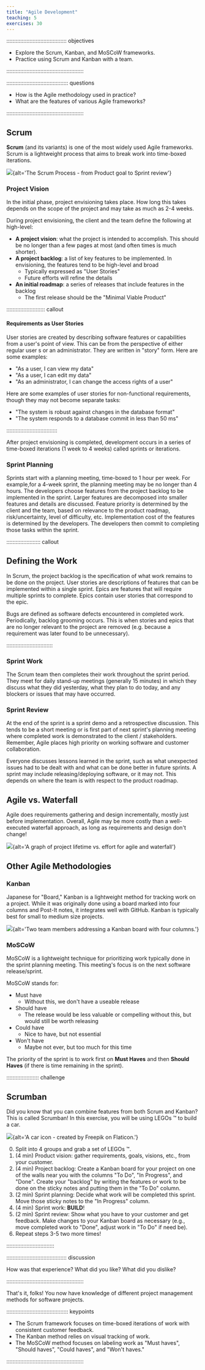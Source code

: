 ```yaml
---
title: "Agile Development"
teaching: 5
exercises: 30
---
```


::::::::::::::::::::::::::::::::::::::: objectives

- Explore the Scrum, Kanban, and MoSCoW frameworks.
- Practice using Scrum and Kanban with a team.

::::::::::::::::::::::::::::::::::::::::::::::::::

:::::::::::::::::::::::::::::::::::::::: questions

- How is the Agile methodology used in practice?
- What are the features of various Agile frameworks?

::::::::::::::::::::::::::::::::::::::::::::::::::

## Scrum

**Scrum** (and its variants) is one of the most widely used Agile frameworks.
Scrum is a lightweight process that aims to break work into time-boxed iterations.

![](fig/scrum-process.png){alt='The Scrum Process - from Product goal to Sprint review'}

### Project Vision

In the initial phase, project envisioning takes place.
How long this takes depends on the scope of the project and may take as much as 2-4 weeks.

During project envisioning, the client and the team define the following at high-level:

- **A project vision**: what the project is intended to accomplish.
  This should be no longer than a few pages at most (and often  times is much shorter).
- **A project backlog**: a list of key features to be implemented.
  In envisioning, the features tend to be high-level and broad
    - Typically expressed as "User Stories"
    - Future efforts will refine the details
- **An initial roadmap**: a series of releases that include features in the backlog 
    - The first release should be the "Minimal Viable Product"

::::::::::::::::::::::::: callout

#### Requirements as User Stories

User stories are created by describing software features or capabilities from a user's point of view.
This can be from the perspective of either regular user s or an administrator.
They are written in "story" form.
Here are some examples: 

- "As a user, I can view my data"
- "As a user, I can edit my data"
- "As an administrator, I can change the access rights of a user"

Here are some examples of user stories for non-functional requirements, though
they may not become separate tasks:

- "The system is robust against changes in the database format"
- "The system responds to a database commit in less than 50 ms"

:::::::::::::::::::::::::::::::::


After project envisioning is completed, development occurs in a series of
time-boxed iterations (1 week to 4 weeks) called sprints or iterations.

### Sprint Planning

Sprints start with a planning meeting, time-boxed to 1 hour per week. 
For example,for a 4-week sprint, the planning meeting may be no longer than 4 hours.
The developers choose features from the project backlog to be implemented in the sprint.
Larger features are decomposed into smaller features and details are discussed.
Feature priority is determined by the client and the team, based on relevance
to the product roadmap, risk/uncertainty, level of difficulty, etc.
Implementation cost of the features is determined by the developers.
The developers then commit to completing those tasks within the sprint.

:::::::::::::::::::::: callout

## Defining the Work

In Scrum, the project backlog is the specification of what work remains to be done on the project. 
User stories are descriptions of features that can be implemented within a single sprint.
Epics are features that will require multiple sprints to complete.
Epics contain user stories that correspond to the epic.

Bugs are defined as software defects encountered in completed work.
Periodically, backlog grooming occurs.
This is when stories and epics that are no longer relevant to the project are
removed (e.g. because a requirement was later found to be unnecessary).

::::::::::::::::::::::::::::::


### Sprint Work

The Scrum team then completes their work throughout the sprint period.
They meet for daily stand-up meetings (generally 15 minutes) in which they discuss
what they did yesterday, what they plan to do today, and any blockers or issues
that may have occurred.

### Sprint Review

At the end of the sprint is a sprint demo and a retrospective discussion.
This tends to be a short meeting or is first part of next sprint's planning
meeting where completed work is demonstrated to the client / stakeholders.
Remember, Agile places high priority on working software and customer collaboration.

Everyone discusses lessons learned in the sprint, such as what unexpected issues
had to be dealt with and what can be done better in future sprints.
A sprint may include releasing/deploying software, or it may not. 
This depends on where the team is with respect to the product roadmap.

## Agile vs. Waterfall

Agile does requirements gathering and design incrementally, mostly just before implementation.
Overall, Agile may be more costly than a well-executed waterfall approach, as
long as requirements and design don't change!

![](fig/agilevswaterfall.png){alt='A graph of project lifetime vs. effort for agile and waterfall'}

## Other Agile Methodologies

### Kanban

Japanese for "Board," Kanban is a lightweight method for tracking work on a project.
While it was originally done using a board marked into four columns and Post-It notes,
it integrates well with GitHub.
Kanban is typically best for small to medium size projects.

![](fig/kanban.png){alt='Two team members addressing a Kanban board with four columns.'}

### MoSCoW

MoSCoW is a lightweight technique for prioritizing work typically done in the sprint planning meeting.
This meeting's focus is on the next software release/sprint.

MoSCoW stands for: 
- Must have
    - Without this, we don't have a useable release
- Should have
    - The release would be less valuable or compelling without this, but would still be worth releasing
- Could have
    - Nice to have, but not essential
- Won't have
    - Maybe not ever, but too much for this time

The priority of the sprint is to work first on **Must Haves** and then **Should Haves** (if there
is time remaining in the sprint).

::::::::::::::::::::: challenge

## Scrumban

Did you know that you can combine features from both Scrum and Kanban? This is
called Scrumban! In this exercise, you will be using LEGOs :tm: to build a car.

![](fig/car.png){alt='A car icon - created by Freepik on Flaticon.'}

0. Split into 4 groups and grab a set of LEGOs :tm:.
1. (4 min) Product vision: gather requirements, goals, visions, etc., from your customer.
2. (4 min) Project backlog: Create a Kanban board for your project on one of the walls near you
   with the columns "To Do", "In Progress", and "Done". Create your "backlog" by writing the features
   or work to be done on the sticky notes and putting them in the "To Do" column.
3. (2 min) Sprint planning: Decide what work will be completed this sprint. Move those sticky notes
   to the "In Progress" column.
4. (4 min) Sprint work: **BUILD**!
5. (2 min) Sprint review: Show what you have to your customer and get feedback. Make changes to
    your Kanban board as necessary (e.g., move completed work to "Done", adjust work in "To Do" if
    need be).
6. Repeat steps 3-5 two more times!

:::::::::::::::::::::::::::::::

::::::::::::::::::::::::::::::::::::::: discussion

How was that experience? What did you like? What did you dislike?

::::::::::::::::::::::::::::::::::::::::::::::::::

That's it, folks! You now have knowledge of different project management methods
for software projects.

:::::::::::::::::::::::::::::::::::::::: keypoints

- The Scrum framework focuses on time-boxed iterations of work with consistent customer feedback.
- The Kanban method relies on visual tracking of work.
- The MoSCoW method focuses on labeling work as "Must haves", "Should haves", "Could haves", and "Won't haves."

::::::::::::::::::::::::::::::::::::::::::::::::::

